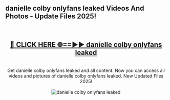 <h2>danielle colby onlyfans leaked Videos And Photos - Update Files 2025!</h2>
<br>
<div align="center">
<h2><a href="https://top-ai-tools.click/QrbHav" rel="nofollow">🔴 CLICK HERE 🌐==►► danielle colby onlyfans leaked</a></h2>
<br>
Get danielle colby onlyfans leaked and all content. Now you can access all videos and pictures of danielle colby onlyfans leaked. New Updated Files 2025!
<br>
<br>
<a href="https://top-ai-tools.click/QrbHav" rel="nofollow" data-target="animated-image.originalLink"><img src="https://i.ibb.co.com/WyWwxjT/player-gif2.gif" alt="danielle colby onlyfans leaked" style="max-width: 100%; display: inline-block;" data-target="animated-image.originalImage"></a>
</div>
<br>